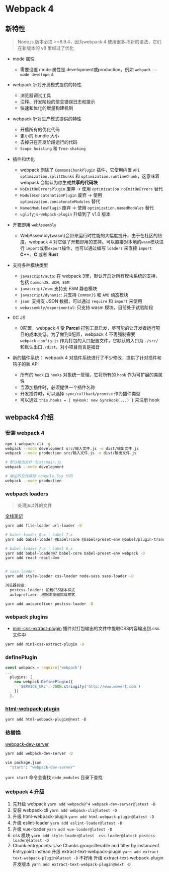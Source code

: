 # Webpack 4

## 新特性

> Node.js 版本必须 >=8.9.4，因为webpack 4 使用很多JS新的语法，它们在新版本的 v8 里经过了优化

- mode 属性
  - 需要设置 mode 属性是 development或production。例如 `webpack --mode developent`

- webpack 针对开发模式提供的特性
  - 浏览器调试工具
  - 注释、开发阶段的信息错误日志和提示
  - 快速和优化的增量构建机制
- webpack 针对生产模式提供的特性
  - 开启所有的优化代码
  - 更小的 bundle 大小
  - 去掉只在开发阶段运行的代码
  - `Scope hoisting` 和 `Tree-shaking`

- 插件和优化
  - webpack 删除了 `CommonsChunkPlugin` 插件，它使用内置 `API optimization.splitChunks` 和 `optimization.runtimeChunk`，这意味着 webpack 会默认为你生成**共享的代码块**
  - `NoEmitOnErrorsPlugin` 废弃 -> 使用 `optimization.noEmitOnErrors` 替代
  - `ModuleConcatenationPlugin` 废弃 -> 使用 `optimization.concatenateModules` 替代
  - `NamedModulesPlugin` 废弃 -> 使用 `optimization.namedModules` 替代
  - `uglifyjs-webpack-plugin` 升级到了 v1.0 版本

- 开箱即用 `webAssembly`
  - WebAssembly(wasm)会带来运行时性能的大幅度提升，由于在社区的热度，webpack 4 对它做了开箱即用的支持。可以直接对本地的`wasm`模块进行 `import`或者`export`操作，也可以通过编写 `loaders` 来直接 `import` **C++**、**C** 或者 **Rust**

- 支持多种模块类型
  - `javascript/auto`: 在 webpack 3里，默认开启对所有模块系统的支持，包括 `CommonJS、ADM、ESM`
  - `javascript/esm`: 支持支 ESM 静态模块
  - `javascript/dynamic`: 只支持 `CommonJS` 和 `AMD` 动态模块
  - `json`: 支持支 JSON 数据，可以通过 `require` 和 `import` 来使用
  - `webassembly/experimental`: 只支持 wasm 模块，目前处于试验阶段

- 0C JS
  - 0配置，webpack 4 受  **Parcel** 打包工具启发，尽可能的让开发者运行项目的成本变低。为了做到0配置，webpack 4 不再强制需要 `webpack.config.js` 作为打包的入口配置文件，它默认的入口为 `./src/` 和默认出口`./dist`，对小项目而言是福音

- 新的插件系统： webpack 4 对插件系统进行了不少修改，提供了针对插件和钩子的新 API
  - 所有的 `hook` 由 `hooks` 对象统一管理，它将所有的 `hook` 作为可扩展的类属性
  - 当添加插件时，必须提供一个插件名称
  - 开发插件时，可以选择 `sync/callback/promise` 作为插件类型
  - 可以通过 `this.hooks = { myHook: new SyncHook(...) }` 来注册 hook

## webpack4 介绍

### 安装 webpack 4

```sh
npm i webpack-cli -g
webpack --mode development src/输入文件.js -o dist/输出文件.js
webpack --mode production src/输入文件.js -o dist/输出文件.js

# 默认输出文件 dist/main.js
webpack --mode development

# 输出的文件移除 console.log 代码
webpack --mode production
```

### webpack loaders

> 处理js以外的文件

[全栈笔记](https://malun666.github.io/aicoder_vip_doc/#/)

```sh
yarn add file-loader url-loader -D

# babel-loader 8.x | babel 7.x
yarn add babel-loader @babel/core @babel/preset-env @babel/plugin-transform-react-jsx webpack -D

# babel-loader 7.x | babel 6.x
yarn add babel-loader@7 babel-core babel-preset-env webpack -D
yarn add react react-dom


# sass-loader
yarn add style-loader css-loader node-sass sass-loader -D

浏览器前缀：
  postcss-loader: 加载CSS版本样式
  autoprefixer: 根据浏览器加载样式

yarn add autoprefixer postcss-loader -D
```

### webpack plugins

- [mini-css-extract-plugin](https://github.com/webpack-contrib/mini-css-extract-plugin) 插件对打包输出的文件中提取CSS内容输出到.css文件中

```sh
yarn add mini-css-extract-plugin -D
```

### definePlugin

```js
const webpack = require('webpack')
...
  plugins: [
    new webpack.DefinePlugin({
      'SERVICE_URL': JSON.stringify('http://www.wovert.com')
    })
  ],
```

### [html-webpack-plugin](https://github.com/jantimon/html-webpack-plugin)

`yarn add html-webpack-plugin@next -D`

### 热替换

[webpack-dev-server](https://github.com/webpack/webpack-dev-server)

```sh
yarn add webpack-dev-server -D

vim package.json
  "start": "webpack-dev-server"
```

`yarn start` 命令会查找 `node_modules` 目录下查找

### webpack 4 升级

1. 先升级 webpack `yarn add webpack@^4 webpack-dev-server@latest -D`
2. 安装 webpack-cli `yarn add webpack-cli@latest -D`
3. 升级 html-webpack-plugin `yarn add html-webpack-plugin@latest -D`
4. 升级 eslint-loader `yarn add eslint-loader@latest -D`
5. 升级 vue-loader `yarn add vue-loader@latest -D`
6. css 模块 `yarn add style-loader@latest  css-loader@latest postcss-loader@latest -D`
7. Chunk.entrypoints: Use Chunks.groupsIterable and filter by instanceof Entrypoint instead
升级 extract-text-webpack-plugin `yarn add extract-text-webpack-plugin@latest -D` 不好用
升级 extract-text-webpack-plugin 开发版本 `yarn add extract-text-webpack-plugin@next -D`

